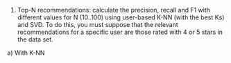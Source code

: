 1. Top-N recommendations: calculate the precision, recall and F1 with different values for N (10..100) using user-based
   K-NN (with the best Ks)  and SVD. To do this, you must suppose that the relevant recommendations for a specific user
   are those rated with 4 or 5 stars in the data set.

a) With K-NN
